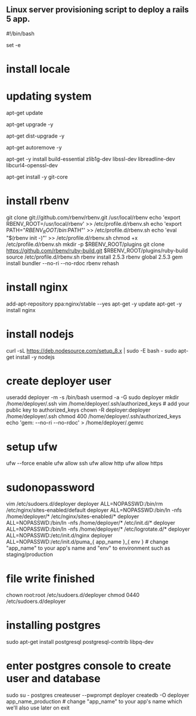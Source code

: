 ## Linux server provisioning script to deploy a rails 5 app.  

#!/bin/bash

set -e

# install locale

# updating system

apt-get update

apt-get upgrade -y

apt-get dist-upgrade -y

apt-get autoremove -y

apt-get -y install build-essential zlib1g-dev libssl-dev libreadline-dev libcurl4-openssl-dev

apt-get install -y git-core

# install rbenv

git clone git://github.com/rbenv/rbenv.git /usr/local/rbenv
echo 'export RBENV_ROOT=/usr/local/rbenv' >> /etc/profile.d/rbenv.sh
echo 'export PATH="$RBENV_ROOT/bin:$PATH"' >> /etc/profile.d/rbenv.sh
echo 'eval "$(rbenv init -)"' >> /etc/profile.d/rbenv.sh
chmod +x /etc/profile.d/rbenv.sh
mkdir -p $RBENV_ROOT/plugins
git clone https://github.com/rbenv/ruby-build.git $RBENV_ROOT/plugins/ruby-build
source /etc/profile.d/rbenv.sh
rbenv install 2.5.3
rbenv global 2.5.3
gem install bundler --no-ri --no-rdoc
rbenv rehash

# install nginx

add-apt-repository ppa:nginx/stable --yes
apt-get -y update
apt-get -y install nginx

# install nodejs

curl -sL https://deb.nodesource.com/setup_8.x | sudo -E bash -
sudo apt-get install -y nodejs

# create deployer user
useradd deployer -m -s /bin/bash
usermod -a -G sudo deployer
mkdir /home/deployer/.ssh
vim /home/deployer/.ssh/authorized_keys # add your public key to authorized_keys
chown -R deployer:deployer /home/deployer/.ssh
chmod 400 /home/deployer/.ssh/authorized_keys
echo 'gem: --no-ri --no-rdoc' > /home/deployer/.gemrc

# setup ufw
ufw --force enable
ufw allow ssh
ufw allow http
ufw allow https

# sudonopassword
vim /etc/sudoers.d/deployer
deployer ALL=NOPASSWD:/bin/rm /etc/nginx/sites-enabled/default
deployer ALL=NOPASSWD:/bin/ln -nfs /home/deployer/* /etc/nginx/sites-enabled/*
deployer ALL=NOPASSWD:/bin/ln -nfs /home/deployer/* /etc/init.d/*
deployer ALL=NOPASSWD:/bin/ln -nfs /home/deployer/* /etc/logrotate.d/*
deployer ALL=NOPASSWD:/etc/init.d/nginx
deployer ALL=NOPASSWD:/etc/init.d/puma_{ app_name }_{ env } # change "app_name" to your app's name and "env" to environment such as staging/production

# file write finished
chown root:root /etc/sudoers.d/deployer
chmod 0440 /etc/sudoers.d/deployer


# installing postgres
sudo apt-get install postgresql postgresql-contrib libpq-dev

# enter postgres console to create user and database
sudo su - postgres
createuser --pwprompt deployer
createdb -O deployer app_name_production  # change "app_name" to your app's name which we'll also use later on
exit


